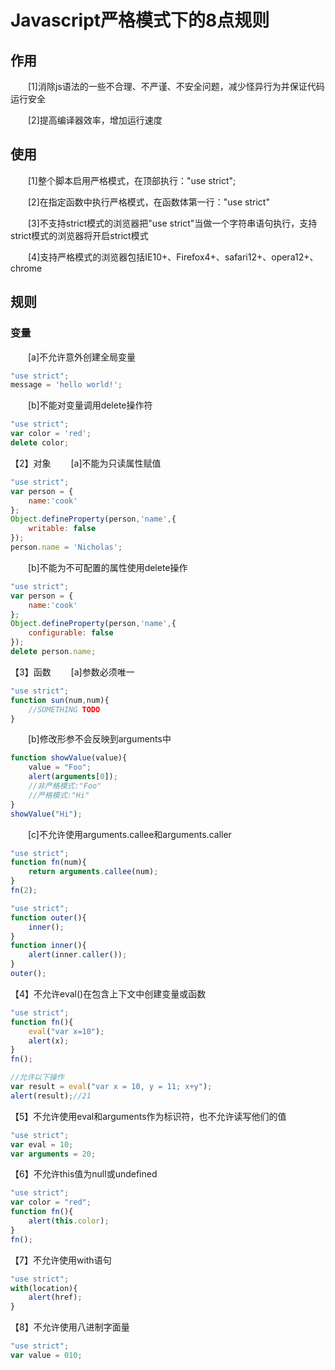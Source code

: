 ﻿# Javascript严格模式下的8点规则

## 作用

　　[1]消除js语法的一些不合理、不严谨、不安全问题，减少怪异行为并保证代码运行安全

　　[2]提高编译器效率，增加运行速度

## 使用

　　[1]整个脚本启用严格模式，在顶部执行："use strict";

　　[2]在指定函数中执行严格模式，在函数体第一行："use strict"

　　[3]不支持strict模式的浏览器把"use strict"当做一个字符串语句执行，支持strict模式的浏览器将开启strict模式

　　[4]支持严格模式的浏览器包括IE10+、Firefox4+、safari12+、opera12+、chrome

## 规则

### 变量
　　[a]不允许意外创建全局变量

```javascript
"use strict";
message = 'hello world!';
```

　　[b]不能对变量调用delete操作符

```javascript
"use strict";
var color = 'red';
delete color;
```

【2】对象
　　[a]不能为只读属性赋值

```javascript
"use strict";
var person = {
    name:'cook'
};
Object.defineProperty(person,'name',{
    writable: false
});
person.name = 'Nicholas';
```

　　[b]不能为不可配置的属性使用delete操作

```javascript
"use strict";
var person = {
    name:'cook'
};
Object.defineProperty(person,'name',{
    configurable: false
});
delete person.name;
```
 

【3】函数
　　[a]参数必须唯一

```javascript
"use strict";
function sun(num,num){
    //SOMETHING TODO
}
```

　　[b]修改形参不会反映到arguments中

```javascript
function showValue(value){
    value = "Foo";
    alert(arguments[0]);
    //非严格模式:"Foo"
    //严格模式:"Hi"
}
showValue("Hi");
```

　　[c]不允许使用arguments.callee和arguments.caller

```javascript
"use strict";
function fn(num){
    return arguments.callee(num);
}
fn(2);
```
```javascript
"use strict";
function outer(){
    inner();
}
function inner(){
    alert(inner.caller());
}
outer();
```
 

【4】不允许eval()在包含上下文中创建变量或函数

```javascript
"use strict";
function fn(){
    eval("var x=10");
    alert(x);
}
fn();
```

```javascript
//允许以下操作
var result = eval("var x = 10, y = 11; x+y");
alert(result);//21
```

【5】不允许使用eval和arguments作为标识符，也不允许读写他们的值

```javascript
"use strict";
var eval = 10;
var arguments = 20;
```

【6】不允许this值为null或undefined

```javascript
"use strict";
var color = "red";
function fn(){
    alert(this.color);
}
fn();
```
 

【7】不允许使用with语句

```javascript
"use strict";
with(location){
    alert(href);
}
```

【8】不允许使用八进制字面量

```javascript
"use strict";
var value = 010;
```